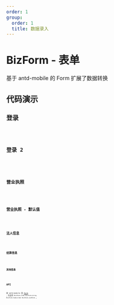 ```yaml
---
order: 1
group:
  order: 1
  title: 数据录入
---
```


# BizForm - 表单

基于 antd-mobile 的 Form 扩展了数据转换

## 代码演示

### 登录

<code src='./demos/form-login.tsx' />

### 登录 2

<code src='./demos/form-login2.tsx' />

### 营业执照

<code src='./demos/form-license.tsx' />

### 营业执照 - 默认值

<code src='./demos/form-license-default.tsx' />

### 法人信息

<code src='./demos/form-legal.tsx' />

### 结算信息

<code src='./demos/form-settlement.tsx' />

### 其他信息

<code src='./demos/form-other.tsx' />

## API

同 antd-mobile 的 [Form] ，也支持 `BizForm.Item` `BizForm.Array` `BizForm.Subscribe` `BizForm.useForm` 。

[form]: https://mobile.ant.design/zh/components/form#form
